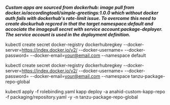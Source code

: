 ***Custom apps are sourced from dockerhub: image pull from docker.io/accordingtoali/simple-greetings:1.0.0 which without docker auth fails with dockerhub's rate-limit issue. To overcome this need to create dockurhub regcred in that the target namespace:default and accociate the imagepull secret with service account:package-deployer. The service account is used in the deployment definition.***

kubectl create secret docker-registry dockerhubregkey --docker-server=https://index.docker.io/v2/ --docker-username=<dockerhub username> --docker-password=<dockerhubpassword> --docker-email=your@email.com --namespace default

kubectl create secret docker-registry dockerhubregkey --docker-server=https://index.docker.io/v2/ --docker-username=<dockerhub username> --docker-password=<dockerhubpassword> --docker-email=your@email.com --namespace tanzu-package-repo-global

kubectl apply -f rolebinding.yaml
kapp deploy -a anahid-custom-kapp-repo -f packaging/repository.yaml -y -n tanzu-package-repo-global